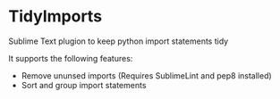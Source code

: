 TidyImports
===========

Sublime Text plugion to keep python import statements tidy

It supports the following features:

* Remove ununsed imports (Requires SublimeLint and pep8 installed)
* Sort and group import statements
